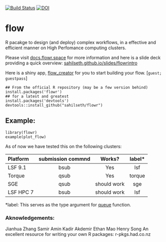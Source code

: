 [![Build Status](https://travis-ci.org/sahilseth/flowr.png)](https://travis-ci.org/sahilseth/flowr)
[![DOI](https://zenodo.org/badge/11075/sahilseth/flowr.svg)](http://dx.doi.org/10.5281/zenodo.16170)

flow
======

R pacakge to design (and deploy) complex workflows, in a effective and efficient manner on High Perfomance computing clusters.

Please visit [docs.flowr.space](http://docs.flowr.space) for more information and here is a slide deck providing a quick overview: [sahilseth.github.io/slides/flowrintro](http://sahilseth.github.io/slides/flowrintro)

Here is a shiny app, [flow_creator](https://sseth.shinyapps.io/flow_creator/) for you to start building your flow.
[`guest; guestpass`]


```
## From the official R repository (may be a few version behind)
install.packages('flowr')
## for a latest and greatest
install.packages('devtools')
devtools::install_github("sahilseth/flowr")
```

## Example:
```
library(flowr)
example(plot_flow)
```

As of now we have tested this on the following clusters:

|Platform|submission commnd|Works?|label*|
|:---|:---:|:---:|:---:|
|LSF 9.1|bsub|Yes|lsf
|Torque|qsub|Yes|torque
|SGE|qsub|should work|sge
|LSF HPC 7|bsub|should work|lsf

*label: This serves as the type argument for [queue](http://docs.flowr.space/build/html/rd/topics/queue.html) function.

### Aknowledgements:
Jianhua Zhang
Samir Amin
Kadir Akdemir
Ethan Mao
Henry Song
An excellent resource for writing your own R packages: r-pkgs.had.co.nz
